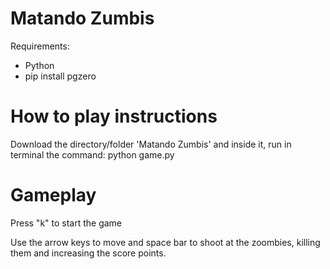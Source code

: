 # Matando Zumbis
Requirements:
- Python
- pip install pgzero

# How to play instructions
Download the directory/folder 'Matando Zumbis' and inside it, run in terminal the command: python game.py 

# Gameplay
Press "k" to start the game

Use the arrow keys to move and space bar to shoot at the zoombies, killing them and increasing the score points.
